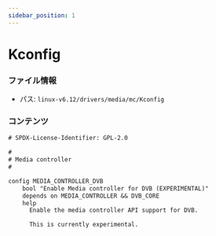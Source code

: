 ```yaml
---
sidebar_position: 1
---
```

# Kconfig

### ファイル情報

- パス: `linux-v6.12/drivers/media/mc/Kconfig`

### コンテンツ

```txt
# SPDX-License-Identifier: GPL-2.0

#
# Media controller
#

config MEDIA_CONTROLLER_DVB
	bool "Enable Media controller for DVB (EXPERIMENTAL)"
	depends on MEDIA_CONTROLLER && DVB_CORE
	help
	  Enable the media controller API support for DVB.

	  This is currently experimental.

```
